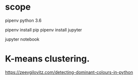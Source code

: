 # scope

pipenv python 3.6

pipenv install pip
pipenv install jupyter

jupyter notebook


# K-means clustering.
https://zeevgilovitz.com/detecting-dominant-colours-in-python

